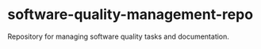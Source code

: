 # software-quality-management-repo
Repository for managing software quality tasks and documentation.
